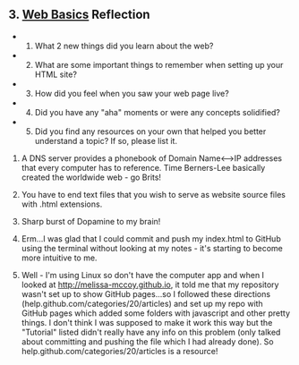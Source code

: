 ## 3. [Web Basics](3_web_basics/readme.md) Reflection

* 1. What 2 new things did you learn about the web?
* 2. What are some important things to remember when setting up your HTML site?
* 3. How did you feel when you saw your web page live?
* 4. Did you have any "aha" moments or were any concepts solidified?
* 5. Did you find any resources on your own that helped you better understand a topic? If so, please list it.

<!-- Add your reflection here. Remove the comment markers -->

1. A DNS server provides a phonebook of Domain Name<-->IP addresses that every computer has to reference. Time Berners-Lee basically created the worldwide web - go Brits!

2. You have to end text files that you wish to serve as website source files with .html extensions. 

3. Sharp burst of Dopamine to my brain!

4. Erm...I was glad that I could commit and push my index.html to GitHub using the terminal without looking at my notes - it's starting to become more intuitive to me.

5. Well - I'm using Linux so don't have the computer app and when I looked at http://melissa-mccoy.github.io, it told me that my repository wasn't set up to show GitHub pages...so I followed these directions (help.github.com/categories/20/articles) and set up my repo with GitHub pages which added some folders with javascript and other pretty things. I don't think I was supposed to make it work this way but the "Tutorial" listed didn't really have any info on this problem (only talked about committing and pushing the file which I had already done). So help.github.com/categories/20/articles is a resource!